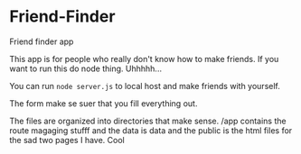 # Friend-Finder
Friend finder app


This app is for people who really don't know how to make friends.  If you want to run this do node thing.  Uhhhhh...

You can run `node server.js` to local host and make friends with yourself.

The form make se suer that you fill everything out.  

The files are organized into directories that make sense. 
/app contains the route magaging stufff and the data is data and the public is the html files for the sad two pages I have. Cool

